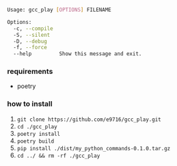 ```bash
Usage: gcc_play [OPTIONS] FILENAME

Options:
  -c, --compile
  -S, --silent
  -D, --debug
  -f, --force
  --help         Show this message and exit.
```

### requirements
- poetry

### how to install
1. `git clone https://github.com/e9716/gcc_play.git`
2. `cd ./gcc_play`
3. `poetry install`
4. `poetry build`
5. `pip install ./dist/my_python_commands-0.1.0.tar.gz`
6. `cd ../ && rm -rf ./gcc_play`
